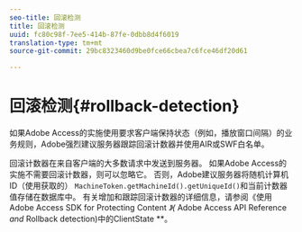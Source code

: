```yaml
---
seo-title: 回滚检测
title: 回滚检测
uuid: fc80c98f-7ee5-414b-87fe-0dbb8d4f6019
translation-type: tm+mt
source-git-commit: 29bc8323460d9be0fce66cbea7c6fce46df20d61

---
```



# 回滚检测{#rollback-detection}

如果Adobe Access的实施使用要求客户端保持状态（例如，播放窗口间隔）的业务规则，Adobe强烈建议服务器跟踪回滚计数器并使用AIR或SWF白名单。

回滚计数器在来自客户端的大多数请求中发送到服务器。 如果Adobe Access的实施不需要回滚计数器，则可以忽略它。 否则，Adobe建议服务器将随机计算机ID（使用获取的） `MachineToken.getMachineId().getUniqueId()`和当前计数器值存储在数据库中。 有关增加和跟踪回滚计数器的详细信息，请参阅《使用Adobe Access SDK for Protecting Content *》(* Adobe Access API Reference *and* Rollback detection)中的ClientState **。
